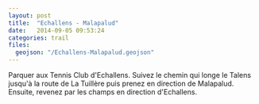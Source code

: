 ```yaml
---
layout: post
title:  "Echallens - Malapalud"
date:   2014-09-05 09:53:24
categories: trail
files:
  geojson: "/Echallens-Malapalud.geojson"
---
```


Parquer aux Tennis Club d'Echallens. Suivez le chemin qui longe le Talens jusqu'à la route de La Tuillère puis prenez en direction de Malapalud. Ensuite, revenez par les champs en direction d'Echallens.
